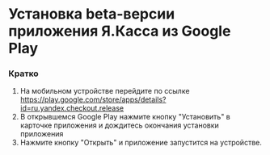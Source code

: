 Установка beta-версии приложения Я.Касса из Google Play
=======================================================

### Кратко

1. На мобильном устройстве перейдите по ссылке https://play.google.com/store/apps/details?id=ru.yandex.checkout.release
2. В открывшемся Google Play нажмите кнопку "Установить" в карточке приложения и дождитесь окончания установки приложения
3. Нажмите кнопку "Открыть" и приложение запустится на устройстве.
